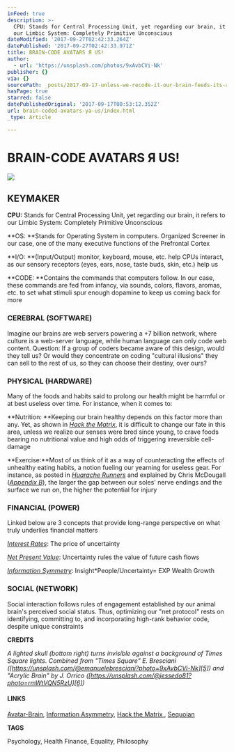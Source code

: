 ```yaml
---
inFeed: true
description: >-
  CPU: Stands for Central Processing Unit, yet regarding our brain, it refers to
  our Limbic System: Completely Primitive Unconscious
dateModified: '2017-09-27T02:42:33.264Z'
datePublished: '2017-09-27T02:42:33.971Z'
title: BRAIN-CODE AVATARS Я US!
author:
  - url: 'https://unsplash.com/photos/9xAvbCVi-Nk'
publisher: {}
via: {}
sourcePath: _posts/2017-09-17-unless-we-recode-it-our-brain-feeds-its-avatar-to-coders.md
hasPage: true
starred: false
datePublishedOriginal: '2017-09-17T00:53:12.352Z'
url: brain-coded-avatars-ya-us/index.html
_type: Article

---
```

# BRAIN-CODE AVATARS Я US!
![](https://the-grid-user-content.s3-us-west-2.amazonaws.com/21657f1f-9428-40e3-87dd-23434eb7f653.png)

## **KEYMAKER**

**CPU:** Stands for Central Processing Unit, yet regarding our brain, it refers to our Limbic System: Completely Primitive Unconscious

**OS: **Stands for Operating System in computers. Organized Screener in our case, one of the many executive functions of the Prefrontal Cortex

**I/O: **(Input/Output) monitor, keyboard, mouse, etc. help CPUs interact, as our sensory receptors (eyes, ears, nose, taste buds, skin, etc.) help us

**CODE: **Contains the commands that computers follow. In our case, these commands are fed from infancy, via sounds, colors, flavors, aromas, etc. to set what stimuli spur enough dopamine to keep us coming back for more

### **CEREBRAL (SOFTWARE)**

Imagine our brains are web servers powering a +7 billion network, where culture is a web-server language, while human language can only code web content. Question: If a group of coders became aware of this design, would they tell us? Or would they concentrate on coding "cultural illusions" they can sell to the rest of us, so they can choose their destiny, over ours?

### **PHYSICAL (HARDWARE)**

Many of the foods and habits said to prolong our health might be harmful or at best useless over time. For instance, when it comes to:

**Nutrition: **Keeping our brain healthy depends on this factor more than any. Yet, as shown in _[Hack the Matrix][0]_, it is difficult to change our fate in this area, unless we realize our senses were bred since young, to crave foods bearing no nutritional value and high odds of triggering irreversible cell-damage

**Exercise:**Most of us think of it as a way of counteracting the effects of unhealthy eating habits, a notion fueling our yearning for useless gear. For instance, as posted in _[Huarache Runners][1]_ and explained by Chris McDougall (_[Appendix B][0]_), the larger the gap between our soles' nerve endings and the surface we run on, the higher the potential for injury

### **FINANCIAL (POWER)**

Linked below are 3 concepts that provide long-range perspective on what truly underlies financial matters

_[Interest Rates][2]_: The price of uncertainty

_[Net Present Value][3]_: Uncertainty rules the value of future cash flows

_[Information Symmetry][4]_: Insight\*People/Uncertainty= EXP Wealth Growth

### **SOCIAL (NETWORK)**

Social interaction follows rules of engagement established by our animal brain's perceived social status. Thus, optimizing our "net protocol" rests on identifying, committing to, and incorporating high-rank behavior code, despite unique constraints

**CREDITS**

_A lighted skull (bottom right) turns invisible against a background of Times Square lights. Combined from "Times Square" E. Bresciani ([https://unsplash.com/@emanuelebresciani?photo=9xAvbCVi-Nk][5]) and "Acrylic Brain" by J. Orrico ([https://unsplash.com/@jessedo81?photo=rmWtVQN5RzU][6])_

#### **LINKS**

[Avatar-Brain][7], [Information Asymmetry][4], [Hack the Matrix ][0], [Sequoian][8]

**TAGS**

Psychology, Health Finance, Equality, Philosophy

[0]: http://www.infoasy.com/
[1]: https://www.strava.com/clubs/huarache-runners
[2]: http://sequoian.com/2015/09/wp-contentuploads201610the-discount-rate-pyramid-scheme-2-0-pdf/
[3]: http://sequoian.com/2017/08/wp-contentuploads201708predator-prey2-pdf/
[4]: http://sequoian.com/2016/03/wp-contentuploads201708information_symmetry-pdf/
[5]: https://unsplash.com/@emanuelebresciani?photo=9xAvbCVi-Nk
[6]: https://unsplash.com/@jessedo81?photo=rmWtVQN5RzU
[7]: http://avatarbrain.com/
[8]: http://sequoian.com/